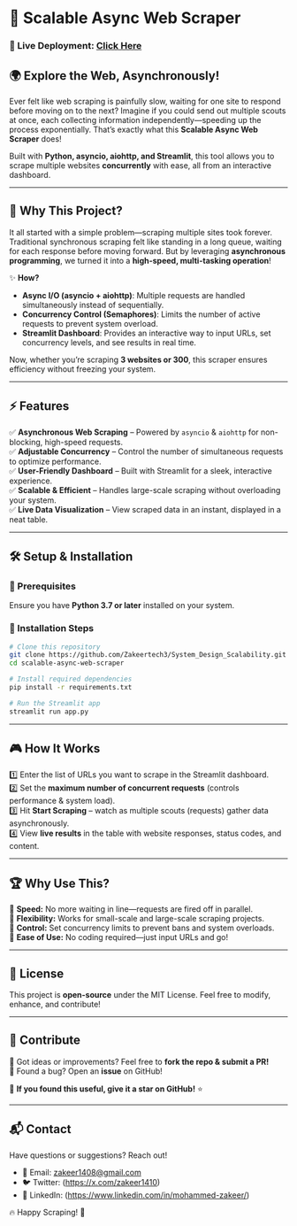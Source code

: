 # 🚀 Scalable Async Web Scraper

### 📌 Live Deployment: [Click Here](https://systemdesignscalability-pmtlfbozsbvqypj7ft89mc.streamlit.app/)

## 🌍 Explore the Web, Asynchronously!

Ever felt like web scraping is painfully slow, waiting for one site to respond before moving on to the next? Imagine if you could send out multiple scouts at once, each collecting information independently—speeding up the process exponentially. That’s exactly what this **Scalable Async Web Scraper** does!

Built with **Python, asyncio, aiohttp, and Streamlit**, this tool allows you to scrape multiple websites **concurrently** with ease, all from an interactive dashboard.

---
## 🎯 Why This Project?

It all started with a simple problem—scraping multiple sites took forever. Traditional synchronous scraping felt like standing in a long queue, waiting for each response before moving forward. But by leveraging **asynchronous programming**, we turned it into a **high-speed, multi-tasking operation**!

✨ **How?**
- **Async I/O (asyncio + aiohttp)**: Multiple requests are handled simultaneously instead of sequentially.
- **Concurrency Control (Semaphores)**: Limits the number of active requests to prevent system overload.
- **Streamlit Dashboard**: Provides an interactive way to input URLs, set concurrency levels, and see results in real time.

Now, whether you’re scraping **3 websites or 300**, this scraper ensures efficiency without freezing your system.

---
## ⚡ Features

✅ **Asynchronous Web Scraping** – Powered by `asyncio` & `aiohttp` for non-blocking, high-speed requests.  
✅ **Adjustable Concurrency** – Control the number of simultaneous requests to optimize performance.  
✅ **User-Friendly Dashboard** – Built with Streamlit for a sleek, interactive experience.  
✅ **Scalable & Efficient** – Handles large-scale scraping without overloading your system.  
✅ **Live Data Visualization** – View scraped data in an instant, displayed in a neat table.  

---
## 🛠️ Setup & Installation

### 🔹 Prerequisites
Ensure you have **Python 3.7 or later** installed on your system.

### 🔹 Installation Steps
```bash
# Clone this repository
git clone https://github.com/Zakeertech3/System_Design_Scalability.git
cd scalable-async-web-scraper

# Install required dependencies
pip install -r requirements.txt

# Run the Streamlit app
streamlit run app.py
```

---
## 🎮 How It Works

1️⃣ Enter the list of URLs you want to scrape in the Streamlit dashboard.  
2️⃣ Set the **maximum number of concurrent requests** (controls performance & system load).  
3️⃣ Hit **Start Scraping** – watch as multiple scouts (requests) gather data asynchronously.  
4️⃣ View **live results** in the table with website responses, status codes, and content.


---
## 🏆 Why Use This?

🔹 **Speed:** No more waiting in line—requests are fired off in parallel.  
🔹 **Flexibility:** Works for small-scale and large-scale scraping projects.  
🔹 **Control:** Set concurrency limits to prevent bans and system overloads.  
🔹 **Ease of Use:** No coding required—just input URLs and go!

---
## 📜 License

This project is **open-source** under the MIT License. Feel free to modify, enhance, and contribute!

---
## 🙌 Contribute

🚀 Got ideas or improvements? Feel free to **fork the repo & submit a PR!**  
📩 Found a bug? Open an **issue** on GitHub!

🌟 **If you found this useful, give it a star on GitHub!** ⭐

---
## 📬 Contact

Have questions or suggestions? Reach out!
- 📧 Email: zakeer1408@gmail.com  
- 🐦 Twitter: (https://x.com/zakeer1410)  
- 🏢 LinkedIn: (https://www.linkedin.com/in/mohammed-zakeer/)

🔥 Happy Scraping! 🚀

